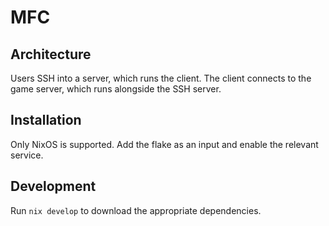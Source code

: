 # MFC

## Architecture
Users SSH into a server, which runs the client. The client connects to the game server, which runs alongside the SSH server.

## Installation
Only NixOS is supported. Add the flake as an input and enable the relevant service.

## Development
Run `nix develop` to download the appropriate dependencies.
